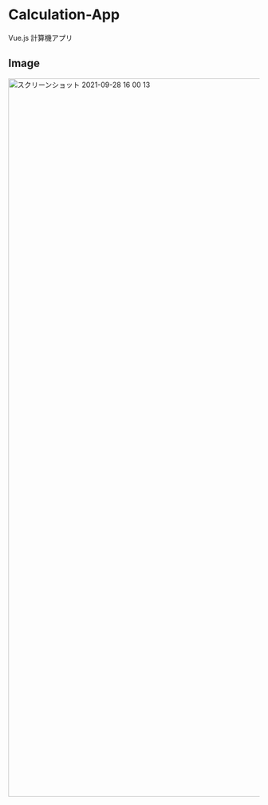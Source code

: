 # Calculation-App
Vue.js 計算機アプリ

## Image
<img width="1439" alt="スクリーンショット 2021-09-28 16 00 13" src="https://user-images.githubusercontent.com/63139730/135219362-352a85a4-20e7-434c-87ab-67baa13ba4e4.png">
